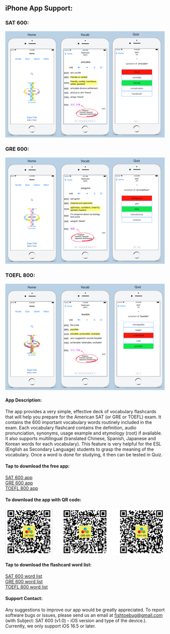 ## iPhone App Support:

### SAT 600:
![SAT_URL_Image](/SAT_5.5_URL_image-518x345.png)

### GRE 600:
![GRE_URL_Image](/GRE_5.5_URL_image-518x345.png)

### TOEFL 800:
![TOEFL_URL_Image](/TOEFL_5.5_URL_image-518x345.png)


#### App Description:
The app provides a very simple, effective deck of vocabulary flashcards that will help you prepare for the American SAT (or GRE or TOEFL) exam. It contains the 600 important vocabulary words routinely included in the exam.  Each vocabulary flashcard contains the definition, audio pronunciation, synonyms, usage example and etymology (root) if available.  It also supports multilingual (translated Chinese, Spanish, Japanese and Korean words for each vocabulary).  This feature is very helpful for the ESL (English as Secondary Language) students to grasp the meaning of the vocabulary.  Once a word is done for studying, it then can be tested in Quiz.

#### Tap to download the free app:
[SAT 600 app](https://apps.apple.com/tw/app/fishtoe-sat/id1642123199?l=en-GB)       
[GRE 600 app](https://apps.apple.com/tw/app/fishtoe-gre/id6443974879?l=en-GB)       
[TOEFL 800 app](https://apps.apple.com/tw/app/fishtoe-toefl/id6449369741?l=en-GB)       

#### To download the app with QR code:
![ ](/SAT_GRE_TOEFL-QRcode-550x160.png)     
     

#### Tap to download the flashcard word list:
[SAT 600 word list](/SAT_words_600)      
[GRE 600 word list](/GRE_words_600)      
[TOEFL 800 word list](/TOEFL_words_800)

#### Support Contact:
Any suggestions to improve our app would be greatly appreciated.  To report software bugs or issues, please send us an email at fishtoebug@gmail.com (with Subject: SAT 600 (v1.0) - iOS version and type of the device.).  Currently, we only support iOS 16.5 or later.
